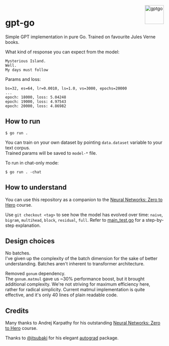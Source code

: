 <img src="https://raw.githubusercontent.com/MindsMD/minds.md/refs/heads/main/header.svg" alt="gptgo" title="gptgo" align="right" height="60" />

# gpt-go
Simple GPT implementation in pure Go. Trained on favourite Jules Verne books.  

What kind of response you can expect from the model:  
```
Mysterious Island.
Well.
My days must follow
```

Params and loss:
```
bs=32, es=64, lr=0.0010, ls=1.0, vs=3000, epochs=20000
...
epoch: 18000, loss: 5.04248
epoch: 19000, loss: 4.97543
epoch: 20000, loss: 4.86982
```

## How to run
```shell
$ go run .
```

You can train on your own dataset by pointing `data.dataset` variable to your text corpus.  
Trained params will be saved to `model-*` file.  

To run in chat-only mode:  
```shell
$ go run . -chat
```

## How to understand
You can use this repository as a companion to the [Neural Networks: Zero to Hero](https://karpathy.ai/zero-to-hero.html) course.  

Use `git checkout <tag>` to see how the model has evolved over time: `naive`, `bigram`, `multihead`, `block`, `residual`, `full`. Refer to [main_test.go](https://github.com/zakirullin/gpt-go/blob/main/main_test.go) for a step-by-step explanation.  

## Design choices
No batches.  
I've given up the complexity of the batch dimension for the sake of better understanding. Batches aren't inherent to transformer architecture.

Removed `gonum` dependency.  
The `gonum.matmul` gave us ~30% performance boost, but it brought additional complexity. We're not striving for maximum efficiency here, rather for radical simplicity. Current matmul implementation is quite effective, and it's only 40 lines of plain readable code.  

## Credits
Many thanks to Andrej Karpathy for his outstanding [Neural Networks: Zero to Hero](https://karpathy.ai/zero-to-hero.html) course.  

Thanks to [@itsubaki](https://github.com/itsubaki) for his elegant [autograd](https://github.com/itsubaki/autograd) package.  